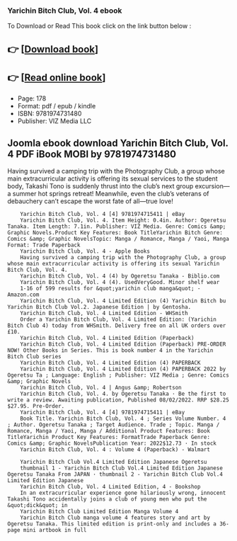 ### Yarichin Bitch Club, Vol. 4  ebook

To Download or Read This book click on the link button below :

## 👉  [**[Download book](http://ebooksharez.info/download.php?group=book&from=github.com&id=624285&lnk=1061 "Download book")**]

## 👉  [**[Read online book](http://ebooksharez.info/download.php?group=book&from=github.com&id=624285&lnk=1061 "Read online book")**]


* Page: 178
* Format: pdf / epub / kindle
* ISBN: 9781974731480
* Publisher: VIZ Media LLC



## Joomla ebook download Yarichin Bitch Club, Vol. 4 PDF iBook MOBI by  9781974731480



Having survived a camping trip with the Photography Club, a group whose main extracurricular activity is offering its sexual services to the student body, Takashi Tono is suddenly thrust into the club’s next group excursion—a summer hot springs retreat! Meanwhile, even the club’s veterans of debauchery can’t escape the worst fate of all—true love!


        Yarichin Bitch Club, Vol. 4 [4] 9781974715411 | eBay
        Yarichin Bitch Club, Vol. 4. Item Height: 0.4in. Author: Ogeretsu Tanaka. Item Length: 7.1in. Publisher: VIZ Media. Genre: Comics &amp; Graphic Novels.Product Key Features: Book TitleYarichin Bitch Genre: Comics &amp; Graphic NovelsTopic: Manga / Romance, Manga / Yaoi, Manga Format: Trade Paperback
        Yarichin Bitch Club, Vol. 4 - Apple Books
        Having survived a camping trip with the Photography Club, a group whose main extracurricular activity is offering its sexual Yarichin Bitch Club, Vol. 4.
        Yarichin Bitch Club, Vol. 4 (4) by Ogeretsu Tanaka - Biblio.com
        Yarichin Bitch Club, Vol. 4 (4). UsedVeryGood. Minor shelf wear
        1-16 of 599 results for &quot;yarichin club manga&quot; - Amazon.com
        Yarichin Bitch Club, Vol. 4 Limited Edition (4) Yarichin Bitch bu Yarichin Bitch Club Vol.2. Japanese Edition | by Gentosha.
        Yarichin Bitch Club, Vol. 4 Limited Edition - WHSmith
        Order a Yarichin Bitch Club, Vol. 4 Limited Edition: (Yarichin Bitch Club 4) today from WHSmith. Delivery free on all UK orders over £10.
        Yarichin Bitch Club, Vol. 4 Limited Edition (Paperback)
        Yarichin Bitch Club, Vol. 4 Limited Edition (Paperback) PRE-ORDER NOW! Other Books in Series. This is book number 4 in the Yarichin Bitch Club series 
        Yarichin Bitch Club, Vol. 4 Limited Edition (4) PAPERBACK
        Yarichin Bitch Club, Vol. 4 Limited Edition (4) PAPERBACK 2022 by Ogeretsu Ta ; Language: English ; Publisher: VIZ Media ; Genre: Comics &amp; Graphic Novels 
        Yarichin Bitch Club, Vol. 4 | Angus &amp; Robertson
        Yarichin Bitch Club, Vol. 4. by Ogeretsu Tanaka · Be the first to write a review. Awaiting publication, Published 08/02/2022. RRP $28.25 $27.95. Pre-Order.
        Yarichin Bitch Club, Vol. 4 [4] 9781974715411 | eBay
        Book Title. Yarichin Bitch Club, Vol. 4 ; Series Volume Number. 4 ; Author. Ogeretsu Tanaka ; Target Audience. Trade ; Topic. Manga / Romance, Manga / Yaoi, Manga / Additional Product Features: Book TitleYarichin Product Key Features: FormatTrade Paperback Genre: Comics &amp; Graphic NovelsPublication Year: 2022$12.73 · ‎In stock
        Yarichin Bitch Club, Vol. 4 : Volume 4 (Paperback) - Walmart
        
        Yarichin Bitch Club Vol.4 Limited Edition Japanese Ogeretsu
        thumbnail 1 - Yarichin Bitch Club Vol.4 Limited Edition Japanese Ogeretsu Tanaka From JAPAN · thumbnail 2 - Yarichin Bitch Club Vol.4 Limited Edition Japanese 
        Yarichin Bitch Club, Vol. 4 Limited Edition, 4 - Bookshop
        In an extracurricular experience gone hilariously wrong, innocent Takashi Tono accidentally joins a club of young men who put the &quot;dick&quot; in 
        Yarichin Bitch Club Limited Edition Manga Volume 4
        Yarichin Bitch Club manga volume 4 features story and art by Ogeretsu Tanaka. This limited edition is print-only and includes a 36-page mini artbook in full 
    




